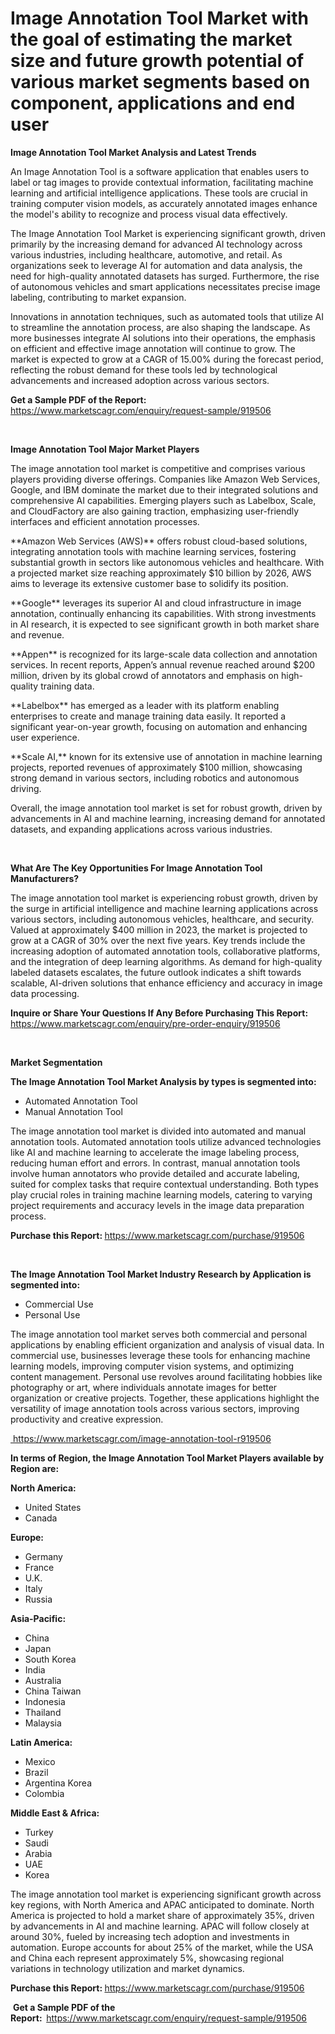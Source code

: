 <p><h1>Image Annotation Tool Market with the goal of estimating the market size and future growth potential of various market segments based on component, applications and end user</h1></p><p><strong>Image Annotation Tool Market Analysis and Latest Trends</strong></p>
<p><p>An Image Annotation Tool is a software application that enables users to label or tag images to provide contextual information, facilitating machine learning and artificial intelligence applications. These tools are crucial in training computer vision models, as accurately annotated images enhance the model's ability to recognize and process visual data effectively. </p><p>The Image Annotation Tool Market is experiencing significant growth, driven primarily by the increasing demand for advanced AI technology across various industries, including healthcare, automotive, and retail. As organizations seek to leverage AI for automation and data analysis, the need for high-quality annotated datasets has surged. Furthermore, the rise of autonomous vehicles and smart applications necessitates precise image labeling, contributing to market expansion.</p><p>Innovations in annotation techniques, such as automated tools that utilize AI to streamline the annotation process, are also shaping the landscape. As more businesses integrate AI solutions into their operations, the emphasis on efficient and effective image annotation will continue to grow. The market is expected to grow at a CAGR of 15.00% during the forecast period, reflecting the robust demand for these tools led by technological advancements and increased adoption across various sectors.</p></p>
<p><strong>Get a Sample PDF of the Report:&nbsp;</strong> <a href="https://www.marketscagr.com/enquiry/request-sample/919506?utm_campaign=1901&utm_medium=2&utm_source=Github&utm_content=ia&utm_term=16042025&utm_id=image-annotation-tool">https://www.marketscagr.com/enquiry/request-sample/919506</a></p>
<p>&nbsp;</p>
<p><strong>Image Annotation Tool Major Market Players</strong></p>
<p><p>The image annotation tool market is competitive and comprises various players providing diverse offerings. Companies like Amazon Web Services, Google, and IBM dominate the market due to their integrated solutions and comprehensive AI capabilities. Emerging players such as Labelbox, Scale, and CloudFactory are also gaining traction, emphasizing user-friendly interfaces and efficient annotation processes.</p><p>**Amazon Web Services (AWS)** offers robust cloud-based solutions, integrating annotation tools with machine learning services, fostering substantial growth in sectors like autonomous vehicles and healthcare. With a projected market size reaching approximately $10 billion by 2026, AWS aims to leverage its extensive customer base to solidify its position.</p><p>**Google** leverages its superior AI and cloud infrastructure in image annotation, continually enhancing its capabilities. With strong investments in AI research, it is expected to see significant growth in both market share and revenue.</p><p>**Appen** is recognized for its large-scale data collection and annotation services. In recent reports, Appen’s annual revenue reached around $200 million, driven by its global crowd of annotators and emphasis on high-quality training data.</p><p>**Labelbox** has emerged as a leader with its platform enabling enterprises to create and manage training data easily. It reported a significant year-on-year growth, focusing on automation and enhancing user experience.</p><p>**Scale AI,** known for its extensive use of annotation in machine learning projects, reported revenues of approximately $100 million, showcasing strong demand in various sectors, including robotics and autonomous driving.</p><p>Overall, the image annotation tool market is set for robust growth, driven by advancements in AI and machine learning, increasing demand for annotated datasets, and expanding applications across various industries.</p></p>
<p>&nbsp;</p>
<p><strong>What Are The Key Opportunities For Image Annotation Tool Manufacturers?</strong></p>
<p><p>The image annotation tool market is experiencing robust growth, driven by the surge in artificial intelligence and machine learning applications across various sectors, including autonomous vehicles, healthcare, and security. Valued at approximately $400 million in 2023, the market is projected to grow at a CAGR of 30% over the next five years. Key trends include the increasing adoption of automated annotation tools, collaborative platforms, and the integration of deep learning algorithms. As demand for high-quality labeled datasets escalates, the future outlook indicates a shift towards scalable, AI-driven solutions that enhance efficiency and accuracy in image data processing.</p></p>
<p><strong>Inquire or Share Your Questions If Any Before Purchasing This Report:</strong> <a href="https://www.marketscagr.com/enquiry/pre-order-enquiry/919506?utm_campaign=1901&utm_medium=2&utm_source=Github&utm_content=ia&utm_term=16042025&utm_id=image-annotation-tool">https://www.marketscagr.com/enquiry/pre-order-enquiry/919506</a></p>
<p>&nbsp;</p>
<p><strong>Market Segmentation</strong></p>
<p><strong>The Image Annotation Tool Market Analysis by types is segmented into:</strong></p>
<p><ul><li>Automated Annotation Tool</li><li>Manual Annotation Tool</li></ul></p>
<p><p>The image annotation tool market is divided into automated and manual annotation tools. Automated annotation tools utilize advanced technologies like AI and machine learning to accelerate the image labeling process, reducing human effort and errors. In contrast, manual annotation tools involve human annotators who provide detailed and accurate labeling, suited for complex tasks that require contextual understanding. Both types play crucial roles in training machine learning models, catering to varying project requirements and accuracy levels in the image data preparation process.</p></p>
<p><strong>Purchase this Report:&nbsp;</strong><a href="https://www.marketscagr.com/purchase/919506?utm_campaign=1901&utm_medium=2&utm_source=Github&utm_content=ia&utm_term=16042025&utm_id=image-annotation-tool">https://www.marketscagr.com/purchase/919506</a></p>
<p>&nbsp;</p>
<p><strong>The Image Annotation Tool Market Industry Research by Application is segmented into:</strong></p>
<p><ul><li>Commercial Use</li><li>Personal Use</li></ul></p>
<p><p>The image annotation tool market serves both commercial and personal applications by enabling efficient organization and analysis of visual data. In commercial use, businesses leverage these tools for enhancing machine learning models, improving computer vision systems, and optimizing content management. Personal use revolves around facilitating hobbies like photography or art, where individuals annotate images for better organization or creative projects. Together, these applications highlight the versatility of image annotation tools across various sectors, improving productivity and creative expression.</p></p>
<p><a href="https://www.marketscagr.com/image-annotation-tool-r919506?utm_campaign=1901&utm_medium=2&utm_source=Github&utm_content=ia&utm_term=16042025&utm_id=image-annotation-tool">&nbsp;https://www.marketscagr.com/image-annotation-tool-r919506</a></p>
<p><strong>In terms of Region, the Image Annotation Tool Market Players available by Region are:</strong></p>
<p>
    <p> <strong> North America: </strong>
        <ul>
            <li>United States</li>
            <li>Canada</li>
        </ul>
        </p> 
    <p> <strong> Europe: </strong>
        <ul>
            <li>Germany</li>
            <li>France</li>
            <li>U.K.</li>
            <li>Italy</li>
            <li>Russia</li>
        </ul>
        </p> 
    <p> <strong> Asia-Pacific: </strong>
        <ul>
            <li>China</li>
            <li>Japan</li>
            <li>South Korea</li>
            <li>India</li>
            <li>Australia</li>
            <li>China Taiwan</li>
            <li>Indonesia</li>
            <li>Thailand</li>
            <li>Malaysia</li>
        </ul>
        </p> 
    <p> <strong> Latin America: </strong>
        <ul>
            <li>Mexico</li>
            <li>Brazil</li>
            <li>Argentina Korea</li>
            <li>Colombia</li>
        </ul>
        </p> 
    <p> <strong> Middle East & Africa: </strong>
        <ul>
            <li>Turkey</li>
            <li>Saudi</li>
            <li>Arabia</li>
            <li>UAE</li>
            <li>Korea</li>
        </ul>
    </p>
    </p>
<p><p>The image annotation tool market is experiencing significant growth across key regions, with North America and APAC anticipated to dominate. North America is projected to hold a market share of approximately 35%, driven by advancements in AI and machine learning. APAC will follow closely at around 30%, fueled by increasing tech adoption and investments in automation. Europe accounts for about 25% of the market, while the USA and China each represent approximately 5%, showcasing regional variations in technology utilization and market dynamics.</p></p>
<p><strong>Purchase this Report: </strong><a href="https://www.marketscagr.com/purchase/919506?utm_campaign=1901&utm_medium=2&utm_source=Github&utm_content=ia&utm_term=16042025&utm_id=image-annotation-tool">https://www.marketscagr.com/purchase/919506</a></p>
<p>&nbsp;<strong>Get a Sample PDF of the Report:&nbsp;&nbsp;</strong><a href="https://www.marketscagr.com/enquiry/request-sample/919506?utm_campaign=1901&utm_medium=2&utm_source=Github&utm_content=ia&utm_term=16042025&utm_id=image-annotation-tool">https://www.marketscagr.com/enquiry/request-sample/919506</a></p>
<p><strong></strong></p>
<p><p></p><p></p><p></p></p>